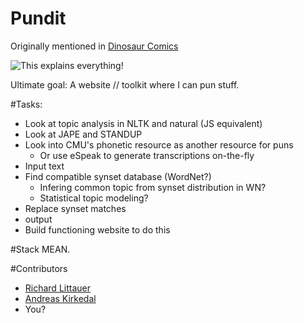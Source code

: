 Pundit
======

Originally mentioned in [Dinosaur Comics](http://www.qwantz.com/index.php?comic=2571)

![This explains everything!](http://www.qwantz.com/comics/comic2-2582.png)

Ultimate goal: A website // toolkit where I can pun stuff.

#Tasks:

* Look at topic analysis in NLTK and natural (JS equivalent)
* Look at JAPE and STANDUP
* Look into CMU's phonetic resource as another resource for puns
  - Or use eSpeak to generate transcriptions on-the-fly
* Input text
* Find compatible synset database (WordNet?)
  - Infering common topic from synset distribution in WN?
  - Statistical topic modeling?
* Replace synset matches
* output
* Build functioning website to do this

#Stack
MEAN.

#Contributors

* [Richard Littauer](https://www.github.com/RichardLitt)
* [Andreas Kirkedal](https://github.com/dresen)
* You?
